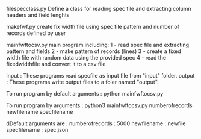 filespecclass.py
	Define a class for reading spec file and extracting column headers and field lenghts

makefwf.py
	create fix width file using spec file pattern and number of records defined by user

mainfwftocsv.py
	main program including:
		1 - read spec file and extracting pattern and fields
		2 - make pattern of records (lines)
		3 - create a fixed width file with random data using the provided spec
		4 - read the fixedwidthfile and convert it to a csv file

input :
	These programs read specfile as input file from "input" folder.
output : 
	These programs write output files to a foler named "output".


To run program by default arguments :  python mainfwftocsv.py

To run program by arguments :  python3 mainfwftocsv.py  numberofrecords newfilename  specfilename

dDefault arguments are :
	numberofrecords : 5000
	newfilename     : newfile
	specfilename    : spec.json